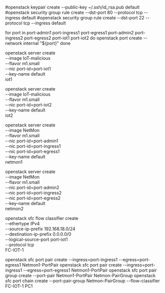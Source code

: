 
#openstack keypair create --public-key ~/.ssh/id_rsa.pub default
#openstack security group rule create --dst-port 80 --protocol tcp --ingress default
#openstack security group rule create --dst-port 22 --protocol tcp --ingress default


for port in port-admin1 port-ingress1 port-egress1 port-admin2 port-ingress2 port-egress2 port-iot1 port-iot2
do
    openstack port create --network internal "${port}"
done


openstack server create \
        --image IoT-malicious \
        --flavor m1.small \
        --nic port-id=port-iot1 \
        --key-name default \
        iot1


openstack server create \
        --image IoT-malicious \
        --flavor m1.small \
        --nic port-id=port-iot2 \
        --key-name default \
        iot2



openstack server create \
        --image NetMon \
        --flavor m1.small \
        --nic port-id=port-admin1 \
        --nic port-id=port-ingress1 \
        --nic port-id=port-egress1 \
        --key-name default \
        netmon1

openstack server create \
        --image NetMon \
        --flavor m1.small \
        --nic port-id=port-admin2 \
        --nic port-id=port-ingress2 \
        --nic port-id=port-egress2 \
        --key-name default \
        netmon2


openstack sfc flow classifier create \
    --ethertype IPv4 \
    --source-ip-prefix 192.168.18.0/24 \
    --destination-ip-prefix 0.0.0.0/0 \
    --logical-source-port port-iot1 \
    --protocol tcp \
    FC-IOT-1
    
openstack sfc port pair create --ingress=port-ingress1 --egress=port-egress1 Netmon1-PortPair
openstack sfc port pair create --ingress=port-ingress1 --egress=port-egress1 Netmon1-PortPair
openstack sfc port pair group create --port-pair Netmon1-PortPair Netmon-PairGroup
openstack sfc port chain create --port-pair-group Netmon-PairGroup --flow-classifier FC-IOT-1 PC1
